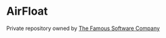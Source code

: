 # AirFloat

Private repository owned by [The Famous Software Company](http://thefamoussoftwarecompany.com)
